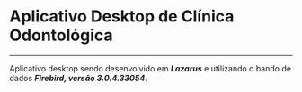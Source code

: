 # Aplicativo Desktop de Clínica Odontológica

---
Aplicativo desktop sendo desenvolvido em _**Lazarus**_ e utilizando o bando de dados _**Firebird, versão 3.0.4.33054**_.
